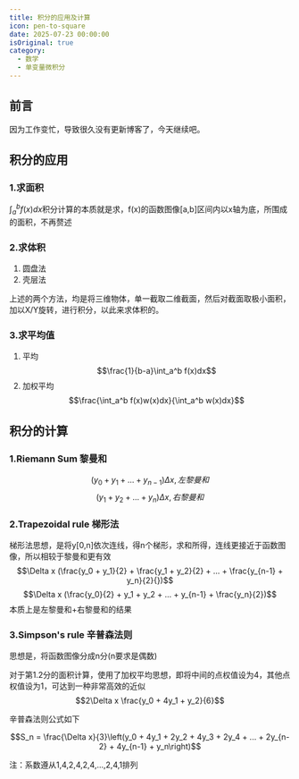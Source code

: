 ```yaml
---
title: 积分的应用及计算
icon: pen-to-square
date: 2025-07-23 00:00:00
isOriginal: true
category:
  - 数学
  - 单变量微积分
---
```


<!-- more -->

## 前言
因为工作变忙，导致很久没有更新博客了，今天继续吧。

## 积分的应用

### 1.求面积

$\int_a^b f(x)dx$积分计算的本质就是求，f(x)的函数图像[a,b]区间内以x轴为底，所围成的面积，不再赘述

### 2.求体积

1. 圆盘法
2. 壳层法

上述的两个方法，均是将三维物体，单一截取二维截面，然后对截面取极小面积，加以X/Y旋转，进行积分，以此来求体积的。

### 3.求平均值

1. 平均
$$\frac{1}{b-a}\int_a^b f(x)dx$$
2. 加权平均
$$\frac{\int_a^b f(x)w(x)dx}{\int_a^b w(x)dx}$$

## 积分的计算

### 1.Riemann Sum 黎曼和

$$(y_0 + y_1 + ... + y_{n-1})\Delta x,左黎曼和$$
$$(y_1 + y_2 + ... + y_n)\Delta x,右黎曼和$$

### 2.Trapezoidal rule 梯形法

梯形法思想，是将y[0,n]依次连线，得n个梯形，求和所得，连线更接近于函数图像，所以相较于黎曼和更有效
$$\Delta x (\frac{y_0 + y_1}{2} + \frac{y_1 + y_2}{2} + ... + \frac{y_{n-1} + y_n}{2}{})$$
$$\Delta x (\frac{y_0}{2} + y_1 + y_2 + ... + y_{n-1} + \frac{y_n}{2})$$
本质上是左黎曼和+右黎曼和的结果

### 3.Simpson's rule 辛普森法则

思想是，将函数图像分成n分(n要求是偶数)

对于第1.2分的面积计算，使用了加权平均思想，即将中间的点权值设为4，其他点权值设为1，可达到一种非常高效的近似
$$2\Delta x \frac{y_0 + 4y_1 + y_2}{6}$$

辛普森法则公式如下

$$S_n = \frac{\Delta x}{3}\left(y_0 + 4y_1 + 2y_2 + 4y_3 + 2y_4 + ... + 2y_{n-2} + 4y_{n-1} + y_n\right)$$

注：系数遵从1,4,2,4,2,4,...,2,4,1排列
